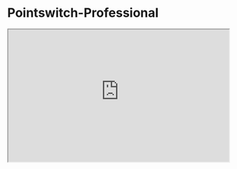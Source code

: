 # Pointswitch-Professional
<div style="position: relative; padding: 30% 45%;">
<iframe style="position: absolute; width: 100%; height: 100%; left: 0; top: 0;" src="https://www.pointswitch-professional.com/interview.html" frameborder="1" scrolling="yes" width="320" height="240"</iframe>
</div>
